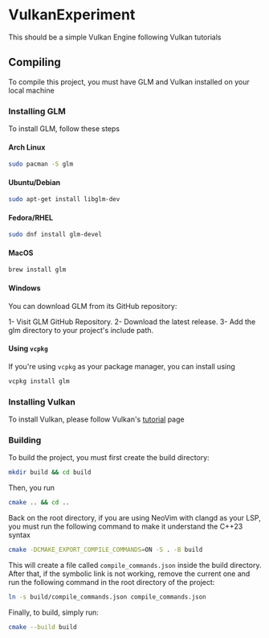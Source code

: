 # VulkanExperiment

This should be a simple Vulkan Engine following Vulkan tutorials

## Compiling

To compile this project, you must have GLM and Vulkan installed on
your local machine

### Installing GLM

To install GLM, follow these steps

#### Arch Linux

```bash
sudo pacman -S glm
```

#### Ubuntu/Debian

```bash
sudo apt-get install libglm-dev
```

#### Fedora/RHEL

```bash
sudo dnf install glm-devel
```

#### MacOS

```bash
brew install glm
```

#### Windows

You can download GLM from its GitHub repository:

1- Visit GLM GitHub Repository.
2- Download the latest release.
3- Add the glm directory to your project's include path.

#### Using `vcpkg`

If you're using `vcpkg` as your package manager, you can install using

```bash
vcpkg install glm
```

### Installing Vulkan

To install Vulkan, please follow Vulkan's [tutorial](https://vulkan-tutorial.com/Development_environment) page

### Building

To build the project, you must first create the build directory:

```bash
mkdir build && cd build
```

Then, you run 

```bash
cmake .. && cd ..
```

Back on the root directory, if you are using NeoVim with clangd as your LSP,
you must run the following command to make it understand the C++23 syntax

```bash
cmake -DCMAKE_EXPORT_COMPILE_COMMANDS=ON -S . -B build
```

This will create a file called `compile_commands.json` inside the build directory.
After that, if the symbolic link is not working, remove the current one and run
the following command in the root directory of the project:

```bash
ln -s build/compile_commands.json compile_commands.json
```

Finally, to build, simply run:

```bash
cmake --build build
```


